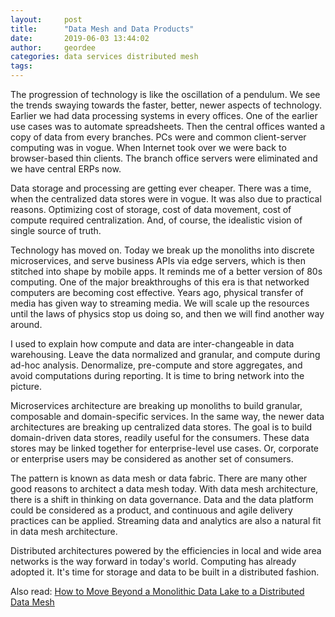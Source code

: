 ```yaml
---
layout:     post
title:      "Data Mesh and Data Products"
date:       2019-06-03 13:44:02
author:     geordee
categories: data services distributed mesh
tags:
---
```


The progression of technology is like the oscillation of a pendulum. We see the trends swaying towards the faster, better, newer aspects of technology. Earlier we had data processing systems in every offices. One of the earlier use cases was to automate spreadsheets. Then the central offices wanted a copy of data from every branches. PCs were and common client-server computing was in vogue. When Internet took over we were back to browser-based thin clients. The branch office servers were eliminated and we have central ERPs now.

Data storage and processing are getting ever cheaper. There was a time, when the centralized data stores were in vogue. It was also due to practical reasons. Optimizing cost of storage, cost of data movement, cost of compute required centralization. And, of course, the idealistic vision of single source of truth.

Technology has moved on. Today we break up the monoliths into discrete microservices, and serve business APIs via edge servers, which is then stitched into shape by mobile apps. It reminds me of a better version of 80s computing. One of the major breakthroughs of this era is that networked computers are becoming cost effective. Years ago, physical transfer of media has given way to streaming media. We will scale up the resources until the laws of physics stop us doing so, and then we will find another way around.

I used to explain how compute and data are inter-changeable in data warehousing. Leave the data normalized and granular, and compute during ad-hoc analysis. Denormalize, pre-compute and store aggregates, and avoid computations during reporting. It is time to bring network into the picture.

Microservices architecture are breaking up monoliths to build granular, composable and domain-specific services. In the same way, the newer data architectures are breaking up centralized data stores. The goal is to build domain-driven data stores, readily useful for the consumers. These data stores may be linked together for enterprise-level use cases. Or, corporate or enterprise users may be considered as another set of consumers.

The pattern is known as data mesh or data fabric. There are many other good reasons to architect a data mesh today. With data mesh architecture, there is a shift in thinking on data governance. Data and the data platform could be considered as a product, and continuous and agile delivery practices can be applied. Streaming data and analytics are also a natural fit in data mesh architecture.

Distributed architectures powered by the efficiencies in local and wide area networks is the way forward in today's world. Computing has already adopted it. It's time for storage and data to be built in a distributed fashion.

Also read: [How to Move Beyond a Monolithic Data Lake to a Distributed Data Mesh](https://martinfowler.com/articles/data-monolith-to-mesh.html)
